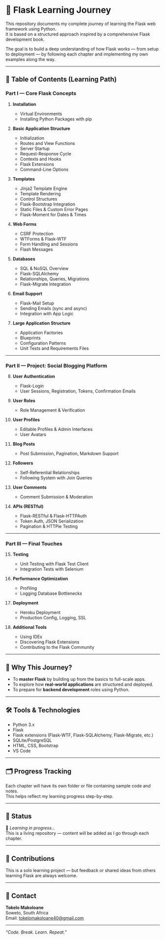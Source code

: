 # 🐍 Flask Learning Journey

This repository documents my complete journey of learning the Flask web framework using Python.  
It is based on a structured approach inspired by a comprehensive Flask development book.

The goal is to build a deep understanding of how Flask works — from setup to deployment — by following each chapter and implementing my own examples along the way.

---

## 📘 Table of Contents (Learning Path)

### Part I — Core Flask Concepts

1. **Installation**
   - Virtual Environments
   - Installing Python Packages with pip

2. **Basic Application Structure**
   - Initialization
   - Routes and View Functions
   - Server Startup
   - Request-Response Cycle
   - Contexts and Hooks
   - Flask Extensions
   - Command-Line Options

3. **Templates**
   - Jinja2 Template Engine
   - Template Rendering
   - Control Structures
   - Flask-Bootstrap Integration
   - Static Files & Custom Error Pages
   - Flask-Moment for Dates & Times

4. **Web Forms**
   - CSRF Protection
   - WTForms & Flask-WTF
   - Form Handling and Sessions
   - Flash Messages

5. **Databases**
   - SQL & NoSQL Overview
   - Flask-SQLAlchemy
   - Relationships, Queries, Migrations
   - Flask-Migrate Integration

6. **Email Support**
   - Flask-Mail Setup
   - Sending Emails (sync and async)
   - Integration with App Logic

7. **Large Application Structure**
   - Application Factories
   - Blueprints
   - Configuration Patterns
   - Unit Tests and Requirements Files

---

### Part II — Project: Social Blogging Platform

8. **User Authentication**
   - Flask-Login
   - User Sessions, Registration, Tokens, Confirmation Emails

9. **User Roles**
   - Role Management & Verification

10. **User Profiles**
    - Editable Profiles & Admin Interfaces
    - User Avatars

11. **Blog Posts**
    - Post Submission, Pagination, Markdown Support

12. **Followers**
    - Self-Referential Relationships
    - Following System with Join Queries

13. **User Comments**
    - Comment Submission & Moderation

14. **APIs (RESTful)**
    - Flask-RESTful & Flask-HTTPAuth
    - Token Auth, JSON Serialization
    - Pagination & HTTPie Testing

---

### Part III — Final Touches

15. **Testing**
    - Unit Testing with Flask Test Client
    - Integration Tests with Selenium

16. **Performance Optimization**
    - Profiling
    - Logging Database Bottlenecks

17. **Deployment**
    - Heroku Deployment
    - Production Config, Logging, SSL

18. **Additional Tools**
    - Using IDEs
    - Discovering Flask Extensions
    - Contributing to the Flask Community

---

## 🧠 Why This Journey?

- To **master Flask** by building up from the basics to full-scale apps.
- To explore how **real-world applications** are structured and deployed.
- To prepare for **backend development** roles using Python.

---

## 🛠️ Tools & Technologies

- Python 3.x
- Flask
- Flask extensions (Flask-WTF, Flask-SQLAlchemy, Flask-Migrate, etc.)
- SQLite/PostgreSQL
- HTML, CSS, Bootstrap
- VS Code

---

## 🗂️ Progress Tracking

Each chapter will have its own folder or file containing sample code and notes.  
This helps reflect my learning progress step-by-step.

---

## 🚀 Status

📌 *Learning in progress...*  
This is a living repository — content will be added as I go through each chapter.

---

## 🙌 Contributions

This is a solo learning project — but feedback or shared ideas from others learning Flask are always welcome.

---

## 📧 Contact

**Tokelo Makoloane**  
Soweto, South Africa  
Email: tokelomakoloane40@gmail.com

---

_“Code. Break. Learn. Repeat.”_
